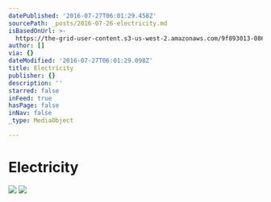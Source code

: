 ```yaml
---
datePublished: '2016-07-27T06:01:29.458Z'
sourcePath: _posts/2016-07-26-electricity.md
isBasedOnUrl: >-
  https://the-grid-user-content.s3-us-west-2.amazonaws.com/9f893013-0860-457f-848d-ff8e3b43ee28.jpg
author: []
via: {}
dateModified: '2016-07-27T06:01:29.098Z'
title: Electricity
publisher: {}
description: ''
starred: false
inFeed: true
hasPage: false
inNav: false
_type: MediaObject

---
```

# Electricity
![](https://the-grid-user-content.s3-us-west-2.amazonaws.com/44c5d412-ad74-4252-8ebb-ec0d0cb903c3.jpg)
![](https://the-grid-user-content.s3-us-west-2.amazonaws.com/1a78c072-a4bb-40a9-93d8-38a9e8983324.jpg)